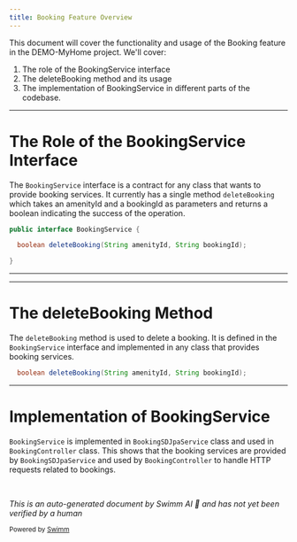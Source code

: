 ```yaml
---
title: Booking Feature Overview
---
```

This document will cover the functionality and usage of the Booking feature in the DEMO-MyHome project. We'll cover:

1. The role of the BookingService interface
2. The deleteBooking method and its usage
3. The implementation of BookingService in different parts of the codebase.

<SwmSnippet path="/service/src/main/java/com/myhome/services/BookingService.java" line="3">

---

# The Role of the BookingService Interface

The `BookingService` interface is a contract for any class that wants to provide booking services. It currently has a single method `deleteBooking` which takes an amenityId and a bookingId as parameters and returns a boolean indicating the success of the operation.

```java
public interface BookingService {

  boolean deleteBooking(String amenityId, String bookingId);

}
```

---

</SwmSnippet>

<SwmSnippet path="/service/src/main/java/com/myhome/services/BookingService.java" line="5">

---

# The deleteBooking Method

The `deleteBooking` method is used to delete a booking. It is defined in the `BookingService` interface and implemented in any class that provides booking services.

```java
  boolean deleteBooking(String amenityId, String bookingId);
```

---

</SwmSnippet>

# Implementation of BookingService

`BookingService` is implemented in `BookingSDJpaService` class and used in `BookingController` class. This shows that the booking services are provided by `BookingSDJpaService` and used by `BookingController` to handle HTTP requests related to bookings.

&nbsp;

*This is an auto-generated document by Swimm AI 🌊 and has not yet been verified by a human*

<SwmMeta version="3.0.0" repo-id="Z2l0aHViJTNBJTNBREVNTy1NeUhvbWUlM0ElM0Fzd2ltbWlv" repo-name="DEMO-MyHome"><sup>Powered by [Swimm](/)</sup></SwmMeta>
